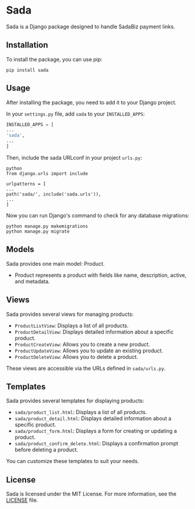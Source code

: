 # Sada

Sada is a Django package designed to handle SadaBiz payment links.

## Installation

To install the package, you can use pip:

```
pip install sada
```

## Usage

After installing the package, you need to add it to your Django project.

In your `settings.py` file, add `sada` to your `INSTALLED_APPS`:

```python
INSTALLED_APPS = [
...
'sada',
...
]
```

Then, include the sada URLconf in your project `urls.py`:

```
python
from django.urls import include

urlpatterns = [
...
path('sada/', include('sada.urls')),
...
]
```

Now you can run Django's command to check for any database migrations:

```
python manage.py makemigrations
python manage.py migrate
```

## Models

Sada provides one main model: Product.

- Product represents a product with fields like name, description, active, and metadata.

## Views

Sada provides several views for managing products:

- `ProductListView`: Displays a list of all products.
- `ProductDetailView`: Displays detailed information about a specific product.
- `ProductCreateView`: Allows you to create a new product.
- `ProductUpdateView`: Allows you to update an existing product.
- `ProductDeleteView`: Allows you to delete a product.

These views are accessible via the URLs defined in `sada/urls.py`.

## Templates

Sada provides several templates for displaying products:

- `sada/product_list.html`: Displays a list of all products.
- `sada/product_detail.html`: Displays detailed information about a specific product.
- `sada/product_form.html`: Displays a form for creating or updating a product.
- `sada/product_confirm_delete.html`: Displays a confirmation prompt before deleting a product.

You can customize these templates to suit your needs.

## License

Sada is licensed under the MIT License. For more information, see the [LICENSE](https://github.com/ixarmad/sada/blob/main/LICENSE) file.
